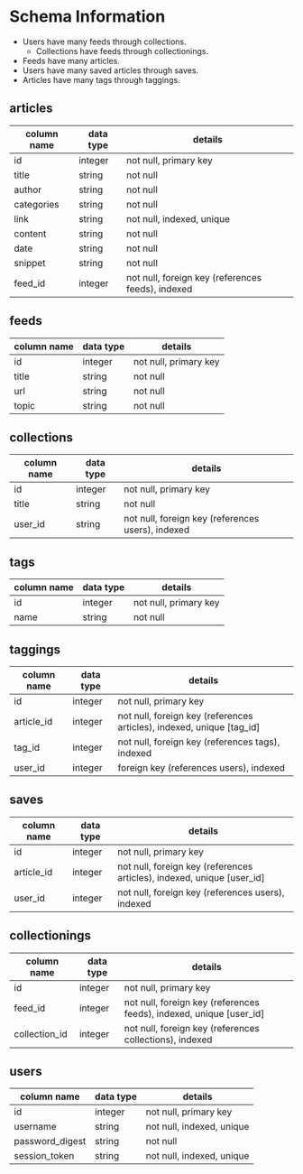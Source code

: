 # Schema Information
- Users have many feeds through collections.
  - Collections have feeds through collectionings.
- Feeds have many articles.
- Users have many saved articles through saves.
- Articles have many tags through taggings.

## articles
column name | data type | details
------------|-----------|-----------------------
id          | integer   | not null, primary key
title       | string    | not null
author      | string    | not null
categories  | string    | not null
link        | string    | not null, indexed, unique
content     | string    | not null
date        | string    | not null
snippet     | string    | not null
feed_id     | integer   | not null, foreign key (references feeds), indexed

## feeds
column name | data type | details
------------|-----------|-----------------------
id          | integer   | not null, primary key
title       | string    | not null
url         | string    | not null
topic       | string    | not null

## collections
column name | data type | details
------------|-----------|-----------------------
id          | integer   | not null, primary key
title       | string    | not null
user_id     | string    | not null, foreign key (references users), indexed

## tags
column name | data type | details
------------|-----------|-----------------------
id          | integer   | not null, primary key
name        | string    | not null

## taggings
column name | data type | details
------------|-----------|-----------------------
id          | integer   | not null, primary key
article_id  | integer   | not null, foreign key (references articles), indexed, unique [tag_id]
tag_id      | integer   | not null, foreign key (references tags), indexed
user_id     | integer   | foreign key (references users), indexed

## saves
column name | data type | details
------------|-----------|-----------------------
id          | integer   | not null, primary key
article_id  | integer   | not null, foreign key (references articles), indexed, unique [user_id]
user_id     | integer   | not null, foreign key (references users), indexed

## collectionings
column name   | data type | details
--------------|-----------|-----------------------
id            | integer   | not null, primary key
feed_id       | integer   | not null, foreign key (references feeds), indexed, unique [user_id]
collection_id | integer   | not null, foreign key (references collections), indexed

## users
column name     | data type | details
----------------|-----------|-----------------------
id              | integer   | not null, primary key
username        | string    | not null, indexed, unique
password_digest | string    | not null
session_token   | string    | not null, indexed, unique
